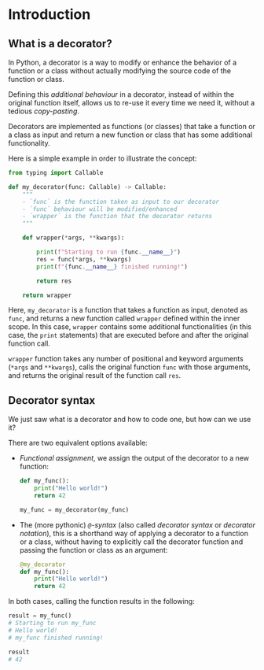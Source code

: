 # Introduction

## What is a decorator?

In Python, a decorator is a way to modify or enhance the behavior of a function or a class without actually modifying the source code of the function or class.

Defining this _additional behaviour_ in a decorator, instead of within the original function itself, allows us to re-use it every time we need it, without a tedious _copy-pasting_.

Decorators are implemented as functions (or classes) that take a function or a class as input and return a new function or class that has some additional functionality.

Here is a simple example in order to illustrate the concept:

```python
from typing import Callable

def my_decorator(func: Callable) -> Callable:
    """
    - `func` is the function taken as input to our decorator
    - `func` behaviour will be modified/enhanced
    - `wrapper` is the function that the decorator returns
    """

    def wrapper(*args, **kwargs):

        print(f"Starting to run {func.__name__}")
        res = func(*args, **kwargs)
        print(f"{func.__name__} finished running!")

        return res

    return wrapper
```

Here, `my_decorator` is a function that takes a function as input, denoted as `func`, and returns a new function called `wrapper` defined within the inner scope. In this case, `wrapper` contains some additional functionalities (in this case, the `print` statements) that are executed before and after the original function call.

`wrapper` function takes any number of positional and keyword arguments (`*args` and `**kwargs`), calls the original function `func` with those arguments, and returns the original result of the function call `res`.

## Decorator syntax

We just saw what is a decorator and how to code one, but how can we use it?

There are two equivalent options available:

- _Functional assignment_, we assign the output of the decorator to a new function:

    ```python
    def my_func():
        print("Hello world!")
        return 42

    my_func = my_decorator(my_func)
    ```

- The (more pythonic) _`@`-syntax_ (also called _decorator syntax_ or _decorator notation_), this is a shorthand way of applying a decorator to a function or a class, without having to explicitly call the decorator function and passing the function or class as an argument:

    ```python
    @my_decorator
    def my_func():
        print("Hello world!")
        return 42
    ```

In both cases, calling the function results in the following:

```python
result = my_func()
# Starting to run my_func
# Hello world!
# my_func finished running!

result
# 42
```
